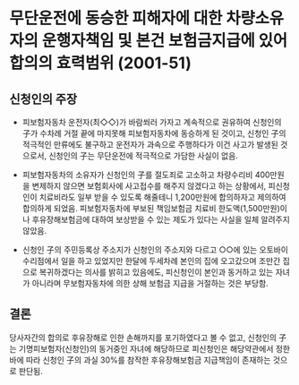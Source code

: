 # 무단운전에 동승한 피해자에 대한 차량소유자의 운행자책임 및 본건 보험금지급에 있어 합의의 효력범위 (2001-51)

## 신청인의 주장
- 피보험자동차 운전자(최◇◇)가 바람쐬러 가자고 계속적으로 권유하여 신청인의 子가 수차례 거절 끝에 마지못해 피보험자동차에 동승하게 된 것이고, 신청인 子의 적극적인 만류에도 불구하고 운전자가 과속으로 주행하다가 이건 사고가 발생된 것으로서, 신청인의 子는 무단운전에 적극적으로 가담한 사실이 없음.

- 피보험자동차의 소유자가 신청인의 子를 절도죄로 고소하고 차량수리비 400만원을 변제하지 않으면 보험회사에 사고접수를 해주지 않겠다고 하는 상황에서, 피신청인이 치료비라도 일부 받을 수 있도록 해줄테니 1,200만원에 합의하자고 제의하여 합의하게 되었음. 피보험자동차에 부보된 책임보험금 치료비 한도액(1,500만원)이나 후유장해보험금에 대하여 보상받을 수 있는 제도가 있다는 사실을 일체 알려주지 않았음.

- 신청인 子의 주민등록상 주소지가 신청인의 주소지와 다르고 ○○에 있는 오토바이 수리점에서 일을 하고 있었지만 한달에 두세차례 본인의 집에 오고갔으며 조만간 집으로 복귀하겠다는 의사를 밝히고 있음에도, 피신청인이 본인과 동거하고 있는 자녀가 아니라며 무보험자동차에 의한 상해 보험금 지급을 거절하는 것은 부당함.

## 결론
당사자간의 합의로 후유장해로 인한 손해까지를 포기하였다고 볼 수 없고, 신청인의 子는 기명피보험자(신청인)의 동거중인 자녀에 해당하므로 피신청인은 해당약관에서 정한 바에 따라 신청인 子의 과실 30%를 참작한 후유장해보험금 지급책임이 존재하는 것으로 판단됨.